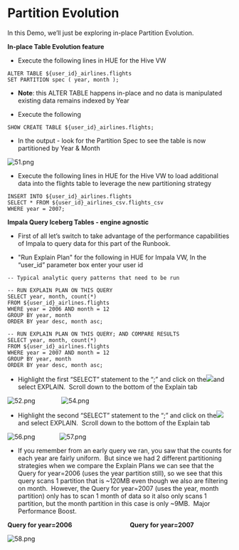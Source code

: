 # Partition Evolution

In this Demo, we’ll just be exploring in-place Partition Evolution.

**In-place Table Evolution feature**

- Execute the following lines in HUE for the Hive VW 

```
ALTER TABLE ${user_id}_airlines.flights
SET PARTITION spec ( year, month );
```

- **Note**: this ALTER TABLE happens in-place and no data is manipulated existing data remains indexed by Year

* Execute the following

```
SHOW CREATE TABLE ${user_id}_airlines.flights;
```

- In the output - look for the Partition Spec to see the table is now partitioned by Year & Month

![51.png](../../images/51.png)

- Execute the following lines in HUE for the Hive VW to load additional data into the flights table to leverage the new partitioning strategy

```
INSERT INTO ${user_id}_airlines.flights
SELECT * FROM ${user_id}_airlines_csv.flights_csv
WHERE year = 2007;
```

**Impala Query Iceberg Tables - engine agnostic**

- First of all let’s switch to take advantage of the performance capabilities of Impala to query data for this part of the Runbook.

- "Run Explain Plan" for the following in HUE for Impala VW, In the “user\_id” parameter box enter your user id

```
-- Typical analytic query patterns that need to be run

-- RUN EXPLAIN PLAN ON THIS QUERY
SELECT year, month, count(*) 
FROM ${user_id}_airlines.flights
WHERE year = 2006 AND month = 12
GROUP BY year, month
ORDER BY year desc, month asc;

-- RUN EXPLAIN PLAN ON THIS QUERY; AND COMPARE RESULTS
SELECT year, month, count(*) 
FROM ${user_id}_airlines.flights
WHERE year = 2007 AND month = 12
GROUP BY year, month
ORDER BY year desc, month asc;
```

- Highlight the first “SELECT” statement to the “;” and click on the![](../images/52.png)and select EXPLAIN.  Scroll down to the bottom of the Explain tab

![52.png](../../images/52.png)               ![54.png](../../images/54.png)

- Highlight the second “SELECT” statement to the “;” and click on the![](../../images/52.png)and select EXPLAIN.  Scroll down to the bottom of the Explain tab

![56.png](../../images/56.png)              ![57.png](../../images/57.png)

- If you remember from an early query we ran, you saw that the counts for each year are fairly uniform.  But since we had 2 different partitioning strategies when we compare the Explain Plans we can see that the Query for year=2006 (uses the year partition still), so we see that this query scans 1 partition that is \~120MB even though we also are filtering on month.  However, the Query for year=2007 (uses the year, month partition) only has to scan 1 month of data so it also only scans 1 partition, but the month partition in this case is only \~9MB.  Major Performance Boost.

**Query for year=2006**                                 **Query for year=2007**

![58.png](../../images/58.png)
